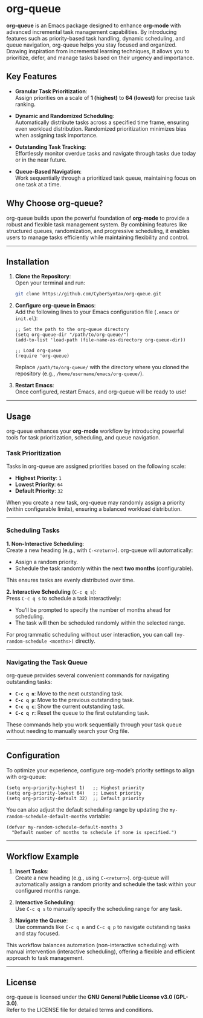 # org-queue

**org-queue** is an Emacs package designed to enhance **org-mode** with advanced incremental task management capabilities. By introducing features such as priority-based task handling, dynamic scheduling, and queue navigation, org-queue helps you stay focused and organized. Drawing inspiration from incremental learning techniques, it allows you to prioritize, defer, and manage tasks based on their urgency and importance.

## Key Features

- **Granular Task Prioritization**:  
  Assign priorities on a scale of **1 (highest)** to **64 (lowest)** for precise task ranking.

- **Dynamic and Randomized Scheduling**:  
  Automatically distribute tasks across a specified time frame, ensuring even workload distribution. Randomized prioritization minimizes bias when assigning task importance.

- **Outstanding Task Tracking**:  
  Effortlessly monitor overdue tasks and navigate through tasks due today or in the near future.

- **Queue-Based Navigation**:  
  Work sequentially through a prioritized task queue, maintaining focus on one task at a time.

## Why Choose org-queue?

org-queue builds upon the powerful foundation of **org-mode** to provide a robust and flexible task management system. By combining features like structured queues, randomization, and progressive scheduling, it enables users to manage tasks efficiently while maintaining flexibility and control.

---

## Installation

1. **Clone the Repository**:  
   Open your terminal and run:  
   ```sh
   git clone https://github.com/CyberSyntax/org-queue.git
   ```

2. **Configure org-queue in Emacs**:  
   Add the following lines to your Emacs configuration file (`.emacs` or `init.el`):  
   ```emacs-lisp
   ;; Set the path to the org-queue directory
   (setq org-queue-dir "/path/to/org-queue/")
   (add-to-list 'load-path (file-name-as-directory org-queue-dir))

   ;; Load org-queue
   (require 'org-queue)
   ```  
   Replace `/path/to/org-queue/` with the directory where you cloned the repository (e.g., `/home/username/emacs/org-queue/`).

3. **Restart Emacs**:  
   Once configured, restart Emacs, and org-queue will be ready to use!

---

## Usage

org-queue enhances your **org-mode** workflow by introducing powerful tools for task prioritization, scheduling, and queue navigation.

### Task Prioritization

Tasks in org-queue are assigned priorities based on the following scale:  
- **Highest Priority**: `1`  
- **Lowest Priority**: `64`  
- **Default Priority**: `32`  

When you create a new task, org-queue may randomly assign a priority (within configurable limits), ensuring a balanced workload distribution.

---

### Scheduling Tasks

**1. Non-Interactive Scheduling**:  
Create a new heading (e.g., with `C-<return>`). org-queue will automatically:  
- Assign a random priority.  
- Schedule the task randomly within the next **two months** (configurable).  

This ensures tasks are evenly distributed over time.

**2. Interactive Scheduling** (`C-c q s`):  
Press `C-c q s` to schedule a task interactively:  
- You’ll be prompted to specify the number of months ahead for scheduling.  
- The task will then be scheduled randomly within the selected range.  

For programmatic scheduling without user interaction, you can call `(my-random-schedule <months>)` directly.

---

### Navigating the Task Queue

org-queue provides several convenient commands for navigating outstanding tasks:

- **`C-c q n`**: Move to the next outstanding task.  
- **`C-c q p`**: Move to the previous outstanding task.  
- **`C-c q c`**: Show the current outstanding task.  
- **`C-c q r`**: Reset the queue to the first outstanding task.

These commands help you work sequentially through your task queue without needing to manually search your Org file.

---

## Configuration

To optimize your experience, configure org-mode’s priority settings to align with org-queue:

```emacs-lisp
(setq org-priority-highest 1)   ;; Highest priority
(setq org-priority-lowest 64)   ;; Lowest priority
(setq org-priority-default 32)  ;; Default priority
```

You can also adjust the default scheduling range by updating the `my-random-schedule-default-months` variable:

```emacs-lisp
(defvar my-random-schedule-default-months 3
  "Default number of months to schedule if none is specified.")
```

---

## Workflow Example

1. **Insert Tasks**:  
   Create a new heading (e.g., using `C-<return>`). org-queue will automatically assign a random priority and schedule the task within your configured months range.

2. **Interactive Scheduling**:  
   Use `C-c q s` to manually specify the scheduling range for any task.

3. **Navigate the Queue**:  
   Use commands like `C-c q n` and `C-c q p` to navigate outstanding tasks and stay focused.

This workflow balances automation (non-interactive scheduling) with manual intervention (interactive scheduling), offering a flexible and efficient approach to task management.

---

## License

org-queue is licensed under the **GNU General Public License v3.0 (GPL-3.0)**.  
Refer to the LICENSE file for detailed terms and conditions.
